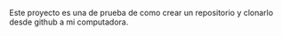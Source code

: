 Este proyecto es una de prueba de como crear un repositorio y clonarlo desde github a mi computadora.

